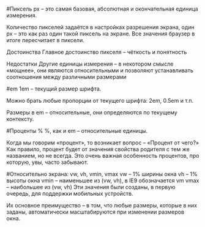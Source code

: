 #Пиксель
px – это самая базовая, абсолютная и окончательная единица измерения.

Количество пикселей задаётся в настройках разрешения экрана, один px – это как раз один такой пиксель на экране. Все значения браузер в итоге пересчитает в пиксели.

Достоинства
Главное достоинство пикселя – чёткость и понятность

Недостатки
Другие единицы измерения – в некотором смысле «мощнее», они являются относительными и позволяют устанавливать соотношения между различными размерами

#em
1em – текущий размер шрифта.

Можно брать любые пропорции от текущего шрифта: 2em, 0.5em и т.п.

Размеры в em – относительные, они определяются по текущему контексту.

#Проценты %
%, как и em – относительные единицы.

Когда мы говорим «процент», то возникает вопрос – «Процент от чего?»
Как правило, процент будет от значения свойства родителя с тем же названием, но не всегда.
Это очень важная особенность процентов, про которую, увы, часто забывают.

#Относительно экрана: vw, vh, vmin, vmax
vw – 1% ширины окна
vh – 1% высоты окна
vmin – наименьшее из (vw, vh), в IE9 обозначается vm
vmax – наибольшее из (vw, vh)
Эти значения были созданы, в первую очередь, для поддержки мобильных устройств.

Их основное преимущество – в том, что любые размеры, которые в них заданы, автоматически масштабируются при изменении размеров окна.
